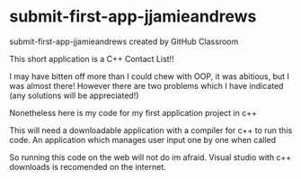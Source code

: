 # submit-first-app-jjamieandrews
submit-first-app-jjamieandrews created by GitHub Classroom

This short application is a C++ Contact List!!

I may have bitten off more than I could chew with OOP, it was abitious, but I was almost there! However there are two problems which I have indicated (any solutions will be appreciated!)

Nonetheless here is my code for my first application project in c++

This will need a downloadable application with a compiler for c++ to run this code. An application which manages user input one by one when called

So running this code on the web will not do im afraid. Visual studio with c++ downloads is recomended on the internet. 


